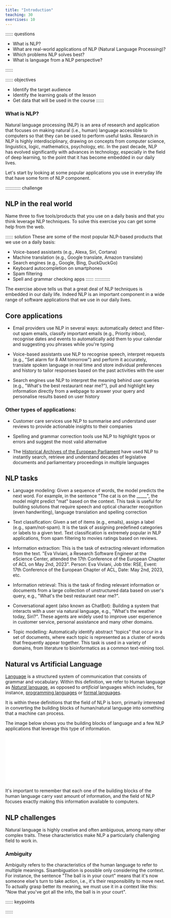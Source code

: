 ```yaml
---
title: "Introduction"
teaching: 30
exercises: 10
---
```


:::::: questions
- What is NLP?
- What are real-world applications of NLP (Natural Language Processing)?
- Which problems NLP solves best?
- What is language from a NLP perspective?

::::::

:::::: objectives
- Identify the target audience
- Identify the learning goals of the lesson
- Get data that will be used in the course
::::::

### What is NLP?
Natural language processing (NLP) is an area of research and application that focuses on making natural (i.e., human) language accessible to computers so that they can be used to perform useful tasks. Research in NLP is highly interdisciplinary, drawing on concepts from computer science, linguistics, logic, mathematics, psychology, etc. In the past decade, NLP has evolved significantly with advances in technology, especially in the field of deep learning, to the point that it has become embedded in our daily lives. 

Let's start by looking at some popular applications you use in everyday life that have some form of NLP component. 

:::::::::::: challenge 
## NLP in the real world

Name three to five tools/products that you use on a daily basis and that you think leverage NLP techniques. To solve this exercise you can get some help from the web.

:::::: solution
These are some of the most popular NLP-based products that we use on a daily basis:

- Voice-based assistants (e.g., Alexa, Siri, Cortana)
- Machine translation (e.g., Google translate, Amazon translate)
- Search engines (e.g., Google, Bing, DuckDuckGo)
- Keyboard autocompletion on smartphones
- Spam filtering
- Spell and grammar checking apps
::::::
::::::::::::

The exercise above tells us that a great deal of NLP techniques is embedded in our daily life. Indeed NLP is an important component in a wide range of software applications that we use in our daily lives.

## Core applications

- Email providers use NLP in several ways: automatically detect and filter-out spam emails, classify important emails (e.g., Priority inbox), recognise dates and events to automatically add them to your calendar and suggesting you phrases while you're typing

- Voice-based assistants use NLP to recognise speech, interpret requests (e.g., "Set alarm for 8 AM tomorrow") and perform it accurately, translate spoken language in real time and store individual preferences and history to tailor responses based on the past activities with the user

- Search engines use NLP to interpret the meaning behind user queries (e.g., "What's the best restaurant near me?"), pull and highlight key information directly from a webpage to answer your query and personalise results based on user history

### Other types of applications:

- Customer care services use NLP to summarise and understand user reviews to provide actionable insights to their companies

- Spelling and grammar correction tools use NLP to highlight typos or errors and suggest the most valid alternative

- The [Historical Archives of the European Parliament](https://historicalarchives.europarl.europa.eu/en/sites/historicalarchive/home/cultural-heritage-collections/news/ai-dashboard.html) have used NLP to instantly search, retrieve and understand decades of legislative documents and parliamentary proceedings in multiple languages

## NLP tasks

- Language modeling: Given a sequence of words, the model predicts the next word. For example, in the sentence "The cat is on the _____", the model might predict "mat" based on the context. This task is useful for building solutions that require speech and optical character recognition (even handwriting), language translation and spelling correction

- Text classification: Given a set of items (e.g., emails), assign a label (e.g., spam/not-spam). It is the task of assigning predefined categories or labels to a given text. Text classification is extremely popular in NLP applications, from spam filtering to movies ratings based on reviews.

- Information extraction: This is the task of extracting relevant information from the text. "Eva Viviani, a Research Software Engineer at the eScience Center, attended the 17th Conference of the European Chapter of ACL on May 2nd, 2023". Person: Eva Viviani, Job title: RSE, Event: 17th Conference of the European Chapter of ACL, Date: May 2nd, 2023, etc. 

- Information retrieval: This is the task of finding relevant information or documents from a large collection of unstructured data based on user's query, e.g., "What's the best restaurant near me?".

- Conversational agent (also known as ChatBot): Building a system that interacts with a user via natural language, e.g., "What's the weather today, Siri?". These agents are widely used to improve user experience in customer service, personal assistance and many other domains.

- Topic modelling: Automatically identify abstract "topics" that occur in a set of documents, where each topic is represented as a cluster of words that frequently appear together. This task is used in a variety of domains, from literature to bioinformatics as a common text-mining tool.

## Natural vs Artificial Language

[Language](https://en.wikipedia.org/wiki/Language) is a structured system of communication that consists of grammar and vocabulary. Within this definition, we refer to Human language as [*Natural* language](https://en.wikipedia.org/wiki/Natural_language), as opposed to *artificial* languages which includes, for instance, [programming languages](https://en.wikipedia.org/wiki/Programming_language) or [formal languages](https://en.wikipedia.org/wiki/Formal_language).

It is within these definitions that the field of NLP is born, primarily interested in converting the building blocks of human/natural language into something that a machine can process.

The image below shows you the building blocks of language and a few NLP applications that leverage this type of information.

![building blocks of language]('https://github.com/esciencecenter-digital-skills/Natural-language-processing/tree/episodes/fig/intro.pdf)

It's important to remember that each one of the building blocks of the human language carry vast amount of information, and the field of NLP focuses exactly making this information available to computers.

## NLP challenges

Natural language is highly creative and often ambiguous, among many other complex traits. These characteristics make NLP a particularly challenging field to work in. 

### Ambiguity

Ambiguity refers to the characteristics of the human language to refer to multiple meanings. Sisambiguation is possible only considering the context. For instance, the sentence "The ball is in your court" means that it's now someone else's turn to take action, i.e., it's their responsibility to move next. To actually grasp better its meaning, we must use it in a context like this: "Now that you've got all the info, the ball is in your court". 

:::::: keypoints 

::::::


